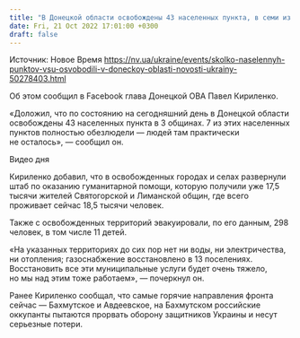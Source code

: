 ```yaml
---
title: "В Донецкой области освобождены 43 населенных пункта, в семи из них почти не осталось людей — ОВА"
date: Fri, 21 Oct 2022 17:01:00 +0300
draft: false
---
```

Источник: Новое Время https://nv.ua/ukraine/events/skolko-naselennyh-punktov-vsu-osvobodili-v-doneckoy-oblasti-novosti-ukrainy-50278403.html


Об этом сообщил в Facebook глава Донецкой ОВА Павел Кириленко. 

«Доложил, что по состоянию на сегодняшний день в Донецкой области освобождены 43 населенных пункта в 3 общинах. 7 из этих населенных пунктов полностью обезлюдели — людей там практически не осталось», — сообщил он.

 Видео дня   

Кириленко добавил, что в освобожденных городах и селах развернули штаб по оказанию гуманитарной помощи, которую получили уже 17,5 тысячи жителей Святогорской и Лиманской общин, где всего проживает сейчас 18,5 тысячи человек.

Также с освобожденных территорий эвакуировали, по его данным, 298 человек, в том числе 11 детей. 

«На указанных территориях до сих пор нет ни воды, ни электричества, ни отопления; газоснабжение восстановлено в 13 поселениях. Восстановить все эти муниципальные услуги будет очень тяжело, но мы над этим тоже работаем», — почеркнул он.

Ранее Кириленко сообщал, что самые горячие направления фронта сейчас — Бахмутское и Авдеевское, на Бахмутском российские оккупанты пытаются прорвать оборону защитников Украины и несут серьезные потери.
